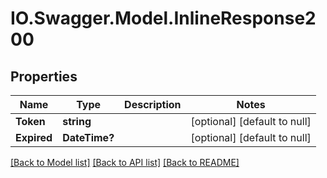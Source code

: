 # IO.Swagger.Model.InlineResponse200
## Properties

Name | Type | Description | Notes
------------ | ------------- | ------------- | -------------
**Token** | **string** |  | [optional] [default to null]
**Expired** | **DateTime?** |  | [optional] [default to null]

[[Back to Model list]](../README.md#documentation-for-models) [[Back to API list]](../README.md#documentation-for-api-endpoints) [[Back to README]](../README.md)


